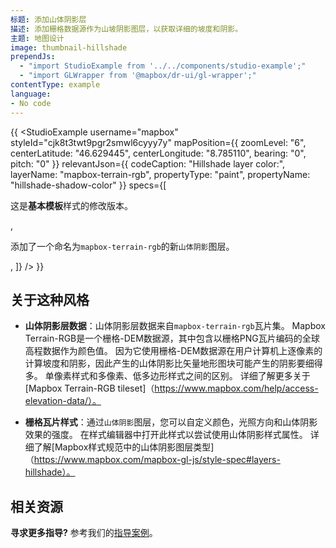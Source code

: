 ```yaml
---
标题: 添加山体阴影层
描述: 添加栅格数据源作为山坡阴影图层，以获取详细的坡度和阴影。
主题: 地图设计
image: thumbnail-hillshade
prependJs:
  - "import StudioExample from '../../components/studio-example';"
  - "import GLWrapper from '@mapbox/dr-ui/gl-wrapper';"
contentType: example
language:
- No code
---
```


{{
<GLWrapper>
  <StudioExample
    username="mapbox"
    styleId="cjk8t3twt9pgr2smwl6cyyy7y"
    mapPosition={{
      zoomLevel: "6",
      centerLatitude: "46.629445",
      centerLongitude: "8.785110",
      bearing: "0",
      pitch: "0"
    }}
    relevantJson={{
      codeCaption: "Hillshade layer color:",
      layerName: "mapbox-terrain-rgb",
      propertyType: "paint",
      propertyName: "hillshade-shadow-color"
    }}
    specs={[
      <p>这是<strong>基本模板</strong>样式的修改版本。</p>,
      <p>添加了一个命名为<code>mapbox-terrain-rgb</code>的新<code>山体阴影</code>图层。</p>,
    ]}
  />
</GLWrapper>
}}

## 关于这种风格
- **山体阴影层数据**：山体阴影层数据来自`mapbox-terrain-rgb`瓦片集。 Mapbox Terrain-RGB是一个栅格-DEM数据源，其中包含以栅格PNG瓦片编码的全球高程数据作为颜色值。 因为它使用栅格-DEM数据源在用户计算机上逐像素的计算坡度和阴影，因此产生的山体阴影比矢量地形图块可能产生的阴影要细得多。 单像素样式和多像素、低多边形样式之间的区别。 详细了解更多关于[Mapbox Terrain-RGB tileset]（https://www.mapbox.com/help/access-elevation-data/）。

- **栅格瓦片样式**：通过`山体阴影`图层，您可以自定义颜色，光照方向和山体阴影效果的强度。 在样式编辑器中打开此样式以尝试使用山体阴影样式属性。 详细了解[Mapbox样式规范中的山体阴影图层类型]（https://www.mapbox.com/mapbox-gl-js/style-spec#layers-hillshade）。

## 相关资源

**寻求更多指导?** 参考我们的[指导案例](https://www.mapbox.com/help/tutorials/#map-design)。
